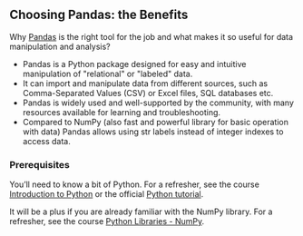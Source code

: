 ## Choosing Pandas: the Benefits

Why [Pandas](https://pandas.pydata.org/) is the right tool for the job and 
what makes it so useful for data manipulation and analysis?

 - Pandas is a Python package designed for easy and intuitive manipulation of "relational" or "labeled" data.
 - It can import and manipulate data from different sources, such as Comma-Separated Values (CSV) or Excel files, SQL databases etc.
 - Pandas is widely used and well-supported by the community, with many resources available for learning and troubleshooting.
 - Compared to NumPy (also fast and powerful library for basic operation with data) Pandas allows using str labels instead of integer indexes to access data.

### Prerequisites
You’ll need to know a bit of Python. For a refresher, see 
the course [Introduction to Python](https://plugins.jetbrains.com/plugin/16630-introduction-to-python) 
or the official [Python tutorial](https://docs.python.org/3/tutorial/).

It will be a plus if you are already familiar with the NumPy library. For a refresher, see 
the course [Python Libraries - NumPy](https://plugins.jetbrains.com/plugin/18302-python-libraries--numpy).
